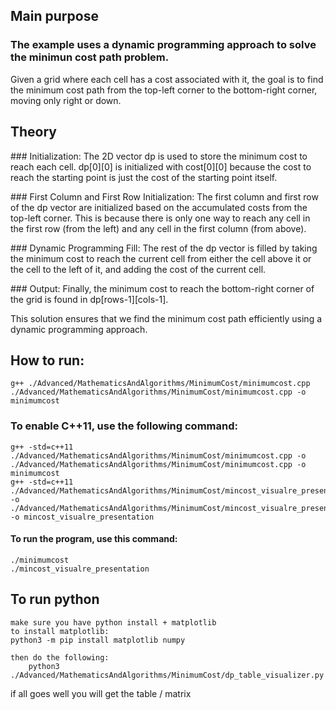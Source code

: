 ## Main purpose

### The example uses a dynamic programming approach to solve the minimun cost path problem. 
Given a grid where each cell has a cost associated with it, the goal is to find 
the minimum cost path from the top-left corner to the bottom-right corner, moving only right or down.

## Theory

### Initialization:
        The 2D vector dp is used to store the minimum cost to reach each cell.
        dp[0][0] is initialized with cost[0][0] because the cost to reach the starting point is just the cost of the starting point itself.

### First Column and First Row Initialization:
        The first column and first row of the dp vector are initialized based on the accumulated costs from the top-left corner. This is because there is only one way to reach any cell in the first row (from the left) and any cell in the first column (from above).

### Dynamic Programming Fill:
        The rest of the dp vector is filled by taking the minimum cost to reach the current cell from either the cell above it or the cell to the left of it, and adding the cost of the current cell.

### Output:
        Finally, the minimum cost to reach the bottom-right corner of the grid is found in dp[rows-1][cols-1].

This solution ensures that we find the minimum cost path efficiently using a dynamic programming approach.

## How to run:
    g++ ./Advanced/MathematicsAndAlgorithms/MinimumCost/minimumcost.cpp ./Advanced/MathematicsAndAlgorithms/MinimumCost/minimumcost.cpp -o minimumcost 
### To enable C++11, use the following command:
    g++ -std=c++11 ./Advanced/MathematicsAndAlgorithms/MinimumCost/minimumcost.cpp -o ./Advanced/MathematicsAndAlgorithms/MinimumCost/minimumcost.cpp -o minimumcost 
    g++ -std=c++11 ./Advanced/MathematicsAndAlgorithms/MinimumCost/mincost_visualre_presentation.cpp -o ./Advanced/MathematicsAndAlgorithms/MinimumCost/mincost_visualre_presentation.cpp -o mincost_visualre_presentation 
#### To run the program, use this command:
    ./minimumcost
    ./mincost_visualre_presentation

## To run python 
    make sure you have python install + matplotlib
    to install matplotlib:
    python3 -m pip install matplotlib numpy

    then do the following:
        python3 ./Advanced/MathematicsAndAlgorithms/MinimumCost/dp_table_visualizer.py

if all goes well you will get the table / matrix




